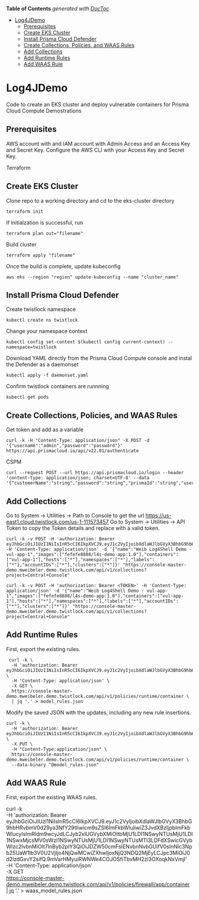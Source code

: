 <!-- START doctoc generated TOC please keep comment here to allow auto update -->
<!-- DON'T EDIT THIS SECTION, INSTEAD RE-RUN doctoc TO UPDATE -->
**Table of Contents**  *generated with [DocToc](https://github.com/thlorenz/doctoc)*

- [Log4JDemo](#log4jdemo)
  - [Prerequisites](#prerequisites)
  - [Create EKS Cluster](#create-eks-cluster)
  - [Install Prisma Cloud Defender](#install-prisma-cloud-defender)
  - [Create Collections, Policies, and WAAS Rules](#create-collections-policies-and-waas-rules)
  - [Add Collections](#add-collections)
  - [Add Runtime Rules](#add-runtime-rules)
  - [Add WAAS Rule](#add-waas-rule)

<!-- END doctoc generated TOC please keep comment here to allow auto update -->

# Log4JDemo
Code to create an EKS cluster and deploy vulnerable containers for Prisma Cloud Compute Demostrations

Prerequisites
-------------

AWS account with and IAM account with Admin Access and an Access Key and Secret Key.  Configure the AWS CLI with your Access Key and Secret Key.

Terraform

Create EKS Cluster
------------------

Clone repo to a working directory and cd to the eks-cluster directory
```
terraform init
```
If initialzation is successful, run
```
terraform plan out="filename"
```
Build cluster
```
terraform apply "filename"
```
Once the build is complete, update kubeconfig
```
aws eks --region "region" update-kubeconfig --name "cluster_name"
```
Install Prisma Cloud Defender
-----------------------------

Create twistlock namespace
```
kubectl create ns twistlock
```
Change your namespace context
```
kubectl config set-context $(kubectl config current-context) --namespace=twistlock
```
Download YAML directly from the Prisma Cloud Compute console and instal the Defender as a daemonset
```
kubectl apply -f daemonset.yaml
```
Confirm twistlock containers are runnning
```
kubectl get pods
```
Create Collections, Policies, and WAAS Rules
--------------------------------------------

Get token and add as a variable
```
curl -k -H "Content-Type: application/json" -X POST -d '{"username":"admin","password":"password"}' https://api.prismacloud.io/api/v22.01/authenticate
```
CSPM  
```
curl --request POST --url https://api.prismacloud.io/login --header 'content-type: application/json; charset=UTF-8' --data '{"customerName":"string","password":"string","prismaId":"string","username":"string"}'
```

Add Collections
---------------

Go to System -> Utilities -> Path to Console to get the url https://us-east1.cloud.twistlock.com/us-1-111573457
Go to System -> Utilities -> API Token to copy the Token details and replace <TOKEN> with a valid token.

```
curl -k -v POST -H 'authorization: Bearer eyJhbGciOiJIUzI1NiIsInR5cCI6IkpXVCJ9.eyJ1c2VyIjoibXdlaWJlbGVyX3BhbG9hbHRvbmV0d29ya3NfY29tIiwicm9sZSI6ImFkbWluIiwiZ3JvdXBzIjpbImFkbWlucyIsImRldm9wcyJdLCJyb2xlUGVybXMiOltbMjU1LDI1NSwyNTUsMjU1LDI1NSwxMjcsMV0sWzI1NSwyNTUsMjU1LDI1NSwyNTUsMTI3LDFdXSwicGVybWlzc2lvbnMiOlt7InByb2plY3QiOiJDZW50cmFsIENvbnNvbGUifV0sInNlc3Npb25UaW1lb3V0U2VjIjo4NjQwMCwiZXhwIjoxNjQ3NDQ2MjEyLCJpc3MiOiJ0d2lzdGxvY2sifQ.9mVarHMyuiRWNWe4COJOSfiTbvMH2zl3OXoqkNxVmjI' -H 'Content-Type: application/json' -d '{"name":"Weib Log4Shell Demo - vul-app-1","images":["fefefe8888/l4s-demo-app:1.0"],"containers":["vul-app-1"],"hosts":["*"],"namespaces":["*"],"labels":["*"],"accountIDs":["*"],"clusters":["*"]}' "https://console-master-demo.mweibeler.demo.twistlock.com/api/v1/collections?project=Central+Console"
```

```
curl -k -v POST -H 'authorization: Bearer <TOKEN>' -H 'Content-Type: application/json' -d '{"name":"Weib Log4Shell Demo - vul-app-1","images":["fefefe8888/l4s-demo-app:1.0"],"containers":["vul-app-1"],"hosts":["*"],"namespaces":["*"],"labels":["*"],"accountIDs":["*"],"clusters":["*"]}' "https://console-master-demo.mweibeler.demo.twistlock.com/api/v1/collections?project=Central+Console"
```


Add Runtime Rules
-----------------

First, export the existing rules.

```
 curl -k \
  -H 'authorization: Bearer eyJhbGciOiJIUzI1NiIsInR5cCI6IkpXVCJ9.eyJ1c2VyIjoibXdlaWJlbGVyX3BhbG9hbHRvbmV0d29ya3NfY29tIiwicm9sZSI6ImFkbWluIiwiZ3JvdXBzIjpbImFkbWlucyIsImRldm9wcyJdLCJyb2xlUGVybXMiOltbMjU1LDI1NSwyNTUsMjU1LDI1NSwxMjcsMV0sWzI1NSwyNTUsMjU1LDI1NSwyNTUsMTI3LDFdXSwicGVybWlzc2lvbnMiOlt7InByb2plY3QiOiJDZW50cmFsIENvbnNvbGUifV0sInNlc3Npb25UaW1lb3V0U2VjIjo4NjQwMCwiZXhwIjoxNjQ3NDQ2MjEyLCJpc3MiOiJ0d2lzdGxvY2sifQ.9mVarHMyuiRWNWe4COJOSfiTbvMH2zl3OXoqkNxVmjI' \
  -H 'Content-Type: application/json' \
  -X GET \
  https://console-master-demo.mweibeler.demo.twistlock.com/api/v1/policies/runtime/container \
  | jq '.' > model_rules.json
```  

Modify the saved JSON with the updates, including any new rule insertions.

```
curl -k \
  -H 'authorization: Bearer eyJhbGciOiJIUzI1NiIsInR5cCI6IkpXVCJ9.eyJ1c2VyIjoibXdlaWJlbGVyX3BhbG9hbHRvbmV0d29ya3NfY29tIiwicm9sZSI6ImFkbWluIiwiZ3JvdXBzIjpbImFkbWlucyIsImRldm9wcyJdLCJyb2xlUGVybXMiOltbMjU1LDI1NSwyNTUsMjU1LDI1NSwxMjcsMV0sWzI1NSwyNTUsMjU1LDI1NSwyNTUsMTI3LDFdXSwicGVybWlzc2lvbnMiOlt7InByb2plY3QiOiJDZW50cmFsIENvbnNvbGUifV0sInNlc3Npb25UaW1lb3V0U2VjIjo4NjQwMCwiZXhwIjoxNjQ3NDQ2MjEyLCJpc3MiOiJ0d2lzdGxvY2sifQ.9mVarHMyuiRWNWe4COJOSfiTbvMH2zl3OXoqkNxVmjI' \
  -X PUT \
  -H "Content-Type:application/json" \
  https://console-master-demo.mweibeler.demo.twistlock.com/api/v1/policies/runtime/container \
  --data-binary "@model_rules.json"
```

Add WAAS Rule
-------------

First, export the existing WAAS rules.

curl -k \
  -H 'authorization: Bearer eyJhbGciOiJIUzI1NiIsInR5cCI6IkpXVCJ9.eyJ1c2VyIjoibXdlaWJlbGVyX3BhbG9hbHRvbmV0d29ya3NfY29tIiwicm9sZSI6ImFkbWluIiwiZ3JvdXBzIjpbImFkbWlucyIsImRldm9wcyJdLCJyb2xlUGVybXMiOltbMjU1LDI1NSwyNTUsMjU1LDI1NSwxMjcsMV0sWzI1NSwyNTUsMjU1LDI1NSwyNTUsMTI3LDFdXSwicGVybWlzc2lvbnMiOlt7InByb2plY3QiOiJDZW50cmFsIENvbnNvbGUifV0sInNlc3Npb25UaW1lb3V0U2VjIjo4NjQwMCwiZXhwIjoxNjQ3NDQ2MjEyLCJpc3MiOiJ0d2lzdGxvY2sifQ.9mVarHMyuiRWNWe4COJOSfiTbvMH2zl3OXoqkNxVmjI' \
  -H 'Content-Type: application/json' \
  -X GET \
  https://console-master-demo.mweibeler.demo.twistlock.com/api/v1/policies/firewall/app/container \
  | jq '.' > waas_model_rules.json